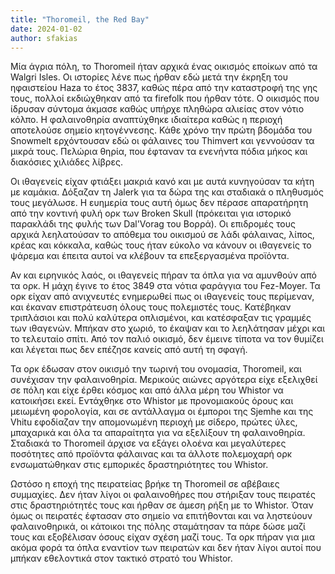 ```yaml
---
title: "Thoromeil, the Red Bay"
date: 2024-01-02
author: sfakias
---
```


Μία άγρια πόλη, το Thoromeil ήταν αρχικά ένας οικισμός εποίκων από τα Walgri Isles. Οι ιστορίες λένε πως ήρθαν εδώ μετά την έκρηξη του ηφαιστείου Haza το έτος 3837, καθώς πέρα από την καταστροφή της γης τους, πολλοί εκδιώχθηκαν από τα firefolk που ήρθαν τότε. Ο οικισμός που ίδρυσαν σύντομα άκμασε καθώς υπήρχε πληθώρα αλιείας στον νότιο κόλπο. Η φαλαινοθηρία αναπτύχθηκε ιδιαίτερα καθώς η περιοχή αποτελούσε σημείο κητογέννεσης. Κάθε χρόνο την πρώτη βδομάδα του Snowmelt ερχόντουσαν εδώ οι φάλαινες του Thimvert και γεννούσαν τα μικρά τους. Πελώρια θηρία, που έφταναν τα ενενήντα πόδια μήκος και διακόσιες χιλιάδες λίβρες.

Οι ιθαγενείς είχαν φτιάξει μακριά κανό και με αυτά κυνηγούσαν τα κήτη με καμάκια. Δόξαζαν τη Jalerk για τα δώρα της και σταδιακά ο πληθυσμός τους μεγάλωσε. Η ευημερία τους αυτή όμως δεν πέρασε απαρατήρητη από την κοντινή φυλή ορκ των Broken Skull (πρόκειται για ιστορικό παρακλάδι της φυλής των Dal'Vorag του Βορρά). Οι επιδρομές τους αρχικά λεηλατούσαν το απόθεμα του οικισμού σε λάδι φάλαινας, λίπος, κρέας και κόκκαλα, καθώς τους ήταν εύκολο να κάνουν οι ιθαγενείς το ψάρεμα και έπειτα αυτοί να κλέβουν τα επεξεργασμένα προϊόντα.  

Αν και ειρηνικός λαός, οι ιθαγενείς πήραν τα όπλα για να αμυνθούν από τα ορκ. Η μάχη έγινε το έτος 3849 στα νότια φαράγγια του Fez-Moyer. Τα ορκ είχαν από ανιχνευτές ενημερωθεί πως οι ιθαγενείς τους περίμεναν, και έκαναν επιστράτευση όλους τους πολεμιστές τους. Κατέβηκαν τριπλάσιοι και πολύ καλύτερα οπλισμένοι, και κατέσφαξαν τις γραμμές των ιθαγενών. Μπήκαν στο χωριό, το έκαψαν και το λεηλάτησαν μέχρι και το τελευταίο σπίτι. Από τον παλιό οικισμό, δεν έμεινε τίποτα να τον θυμίζει και λέγεται πως δεν επέζησε κανείς από αυτή τη σφαγή.  

Τα ορκ έδωσαν στον οικισμό την τωρινή του ονομασία, Thoromeil, και συνέχισαν την φαλαινοθηρία. Μερικούς αιώνες αργότερα είχε εξελιχθεί σε πόλη και είχε έρθει κόσμος και από άλλα μέρη του Whistor να κατοικήσει εκεί. Εντάχθηκε στο Whistor με προνομιακούς όρους και μειωμένη φορολογία, και σε αντάλλαγμα οι έμποροι της Sjemhe και της Vhitu εφοδίαζαν την απομονωμένη περιοχή με σίδερο, πρώτες ύλες, μπαχαρικά και όλα τα απαραίτητα για να εξελίξουν τη φαλαινοθηρία. Σταδιακά το Thoromeil άρχισε να εξάγει ολοένα και μεγαλύτερες ποσότητες από προϊόντα φάλαινας και τα άλλοτε πολεμοχαρή ορκ ενσωματώθηκαν στις εμπορικές δραστηριότητες του Whistor.

Ωστόσο η εποχή της πειρατείας βρήκε τη Thoromeil σε αβέβαιες συμμαχίες. Δεν ήταν λίγοι οι φαλαινοθήρες που στήριξαν τους πειρατές στις δραστηριότητές τους και ήρθαν σε άμεση ρήξη με το Whistor. Όταν όμως οι πειρατές έφτασαν στο σημείο να επιτήθονται και να ληστεύουν φαλαινοθηρικά, οι κάτοικοι της πόλης σταμάτησαν τα πάρε δώσε μαζί τους και εξοβέλισαν όσους είχαν σχέση μαζί τους. Τα ορκ πήραν για μια ακόμα φορά τα όπλα εναντίον των πειρατών και δεν ήταν λίγοι αυτοί που μπήκαν εθελοντικά στον τακτικό στρατό του Whistor.  



